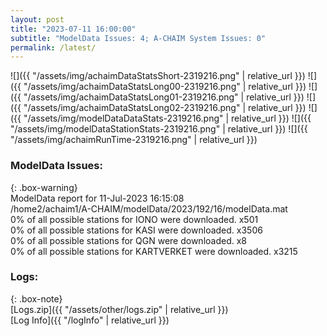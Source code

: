 ```yaml
---
layout: post
title: "2023-07-11 16:00:00"
subtitle: "ModelData Issues: 4; A-CHAIM System Issues: 0"
permalink: /latest/
---
```


![]({{ "/assets/img/achaimDataStatsShort-2319216.png" | relative_url }})
![]({{ "/assets/img/achaimDataStatsLong00-2319216.png" | relative_url }})
![]({{ "/assets/img/achaimDataStatsLong01-2319216.png" | relative_url }})
![]({{ "/assets/img/achaimDataStatsLong02-2319216.png" | relative_url }})
![]({{ "/assets/img/modelDataDataStats-2319216.png" | relative_url }})
![]({{ "/assets/img/modelDataStationStats-2319216.png" | relative_url }})
![]({{ "/assets/img/achaimRunTime-2319216.png" | relative_url }})


### ModelData Issues:  
  
{: .box-warning}  
 ModelData report for 11-Jul-2023 16:15:08   
 /home2/achaim1/A-CHAIM/modelData/2023/192/16/modelData.mat   
 0% of all possible stations for IONO were downloaded. x501   
 0% of all possible stations for KASI were downloaded. x3506   
 0% of all possible stations for QGN were downloaded. x8   
 0% of all possible stations for KARTVERKET were downloaded. x3215   
  


### Logs:  
  
{: .box-note}  
[Logs.zip]({{ "/assets/other/logs.zip" | relative_url }})  
[Log Info]({{ "/logInfo" | relative_url }})  
